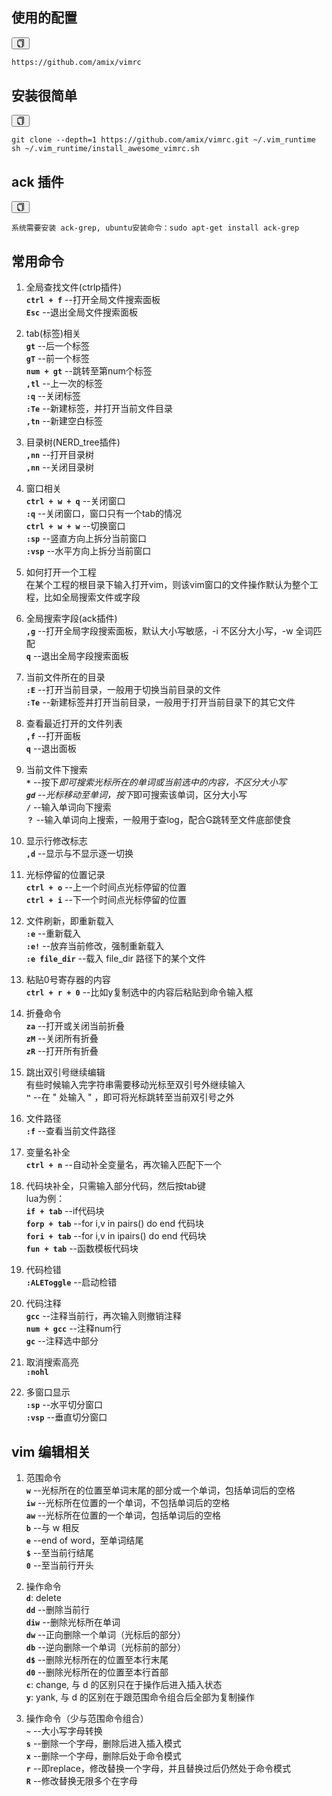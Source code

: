 <article class="_2rhmJa"><h2>使用的配置</h2>
<div class="_2Uzcx_"><button class="VJbwyy" type="button" aria-label="复制代码"><i aria-label="icon: copy" class="anticon anticon-copy"><svg viewBox="64 64 896 896" focusable="false" class="" data-icon="copy" width="1em" height="1em" fill="currentColor" aria-hidden="true"><path d="M832 64H296c-4.4 0-8 3.6-8 8v56c0 4.4 3.6 8 8 8h496v688c0 4.4 3.6 8 8 8h56c4.4 0 8-3.6 8-8V96c0-17.7-14.3-32-32-32zM704 192H192c-17.7 0-32 14.3-32 32v530.7c0 8.5 3.4 16.6 9.4 22.6l173.3 173.3c2.2 2.2 4.7 4 7.4 5.5v1.9h4.2c3.5 1.3 7.2 2 11 2H704c17.7 0 32-14.3 32-32V224c0-17.7-14.3-32-32-32zM350 856.2L263.9 770H350v86.2zM664 888H414V746c0-22.1-17.9-40-40-40H232V264h432v624z"></path></svg></i></button><pre class="line-numbers  language-cpp"><code class="  language-cpp">https<span class="token operator">:</span><span class="token operator">/</span><span class="token operator">/</span>github<span class="token punctuation">.</span>com<span class="token operator">/</span>amix<span class="token operator">/</span>vimrc
<span aria-hidden="true" class="line-numbers-rows"><span></span></span></code></pre></div>
<h2>安装很简单</h2>
<div class="_2Uzcx_"><button class="VJbwyy" type="button" aria-label="复制代码"><i aria-label="icon: copy" class="anticon anticon-copy"><svg viewBox="64 64 896 896" focusable="false" class="" data-icon="copy" width="1em" height="1em" fill="currentColor" aria-hidden="true"><path d="M832 64H296c-4.4 0-8 3.6-8 8v56c0 4.4 3.6 8 8 8h496v688c0 4.4 3.6 8 8 8h56c4.4 0 8-3.6 8-8V96c0-17.7-14.3-32-32-32zM704 192H192c-17.7 0-32 14.3-32 32v530.7c0 8.5 3.4 16.6 9.4 22.6l173.3 173.3c2.2 2.2 4.7 4 7.4 5.5v1.9h4.2c3.5 1.3 7.2 2 11 2H704c17.7 0 32-14.3 32-32V224c0-17.7-14.3-32-32-32zM350 856.2L263.9 770H350v86.2zM664 888H414V746c0-22.1-17.9-40-40-40H232V264h432v624z"></path></svg></i></button><pre class="line-numbers  language-ruby"><code class="  language-ruby">git clone <span class="token operator">--</span>depth<span class="token operator">=</span><span class="token number">1</span> https<span class="token punctuation">:</span><span class="token operator">/</span><span class="token operator">/</span>github<span class="token punctuation">.</span>com<span class="token operator">/</span>amix<span class="token regex">/vimrc.git ~/</span><span class="token punctuation">.</span>vim_runtime
sh <span class="token operator">~</span><span class="token operator">/</span><span class="token punctuation">.</span>vim_runtime<span class="token operator">/</span>install_awesome_vimrc<span class="token punctuation">.</span>sh
<span aria-hidden="true" class="line-numbers-rows"><span></span><span></span></span></code></pre></div>
<h2>ack 插件</h2>
<div class="_2Uzcx_"><button class="VJbwyy" type="button" aria-label="复制代码"><i aria-label="icon: copy" class="anticon anticon-copy"><svg viewBox="64 64 896 896" focusable="false" class="" data-icon="copy" width="1em" height="1em" fill="currentColor" aria-hidden="true"><path d="M832 64H296c-4.4 0-8 3.6-8 8v56c0 4.4 3.6 8 8 8h496v688c0 4.4 3.6 8 8 8h56c4.4 0 8-3.6 8-8V96c0-17.7-14.3-32-32-32zM704 192H192c-17.7 0-32 14.3-32 32v530.7c0 8.5 3.4 16.6 9.4 22.6l173.3 173.3c2.2 2.2 4.7 4 7.4 5.5v1.9h4.2c3.5 1.3 7.2 2 11 2H704c17.7 0 32-14.3 32-32V224c0-17.7-14.3-32-32-32zM350 856.2L263.9 770H350v86.2zM664 888H414V746c0-22.1-17.9-40-40-40H232V264h432v624z"></path></svg></i></button><pre class="line-numbers  language-csharp"><code class="  language-csharp">系统需要安装 ack<span class="token operator">-</span>grep<span class="token punctuation">,</span> ubuntu安装命令：sudo apt<span class="token operator">-</span><span class="token keyword">get</span> install ack<span class="token operator">-</span>grep
<span aria-hidden="true" class="line-numbers-rows"><span></span></span></code></pre></div>
<h2>常用命令</h2>
<ol>
<li><p>全局查找文件(ctrlp插件)<br>
<strong><code>ctrl + f</code></strong>      --打开全局文件搜索面板<br>
<strong><code>Esc</code></strong>               --退出全局文件搜索面板</p></li>
<li><p>tab(标签)相关<br>
<strong><code>gt</code></strong>                --后一个标签<br>
<strong><code>gT</code></strong>                --前一个标签<br>
<strong><code>num + gt</code></strong>        --跳转至第num个标签<br>
<strong><code>,tl</code></strong>           --上一次的标签<br>
<strong><code>:q</code></strong>                --关闭标签<br>
<strong><code>:Te</code></strong>           --新建标签，并打开当前文件目录<br>
<strong><code>,tn</code></strong>           --新建空白标签</p></li>
<li><p>目录树(NERD_tree插件)<br>
<strong><code>,nn</code></strong>           --打开目录树<br>
<strong><code>,nn</code></strong>           --关闭目录树</p></li>
<li><p>窗口相关<br>
<strong><code>ctrl + w + q</code></strong>      --关闭窗口<br>
<strong><code>:q</code></strong>                --关闭窗口，窗口只有一个tab的情况<br>
<strong><code>ctrl + w + w</code></strong>  --切换窗口<br>
<strong><code>:sp</code></strong>           --竖直方向上拆分当前窗口<br>
<strong><code>:vsp</code></strong>          --水平方向上拆分当前窗口</p></li>
<li><p>如何打开一个工程<br>
在某个工程的根目录下输入打开vim，则该vim窗口的文件操作默认为整个工程，比如全局搜索文件或字段</p></li>
<li><p>全局搜索字段(ack插件)<br>
<strong><code>,g</code></strong>                --打开全局字段搜索面板，默认大小写敏感，-i 不区分大小写，-w 全词匹配<br>
<strong><code>q</code></strong>                 --退出全局字段搜索面板</p></li>
<li><p>当前文件所在的目录<br>
<strong><code>:E</code></strong>                --打开当前目录，一般用于切换当前目录的文件<br>
<strong><code>:Te</code></strong>             --新建标签并打开当前目录，一般用于打开当前目录下的其它文件</p></li>
<li><p>查看最近打开的文件列表<br>
<strong><code>,f</code></strong>               --打开面板<br>
<strong><code>q</code></strong>                --退出面板</p></li>
<li><p>当前文件下搜索<br>
<strong><code>*</code></strong>               --按下<em>即可搜索光标所在的单词或当前选中的内容，不区分大小写<br>
<strong><code>gd</code></strong>           --光标移动至单词，按下</em>即可搜索该单词，区分大小写<br>
<strong><code>/</code></strong>             --输入单词向下搜索<br>
<strong><code>？</code></strong>            --输入单词向上搜索，一般用于查log，配合G跳转至文件底部使食</p></li>
<li><p>显示行修改标志<br>
<strong><code>,d</code></strong>              --显示与不显示逐一切换</p></li>
<li><p>光标停留的位置记录<br>
<strong><code>ctrl + o</code></strong>        --上一个时间点光标停留的位置<br>
<strong><code>ctrl + i</code></strong>        --下一个时间点光标停留的位置</p></li>
<li><p>文件刷新，即重新载入<br>
<strong><code>:e</code></strong>              --重新载入<br>
<strong><code>:e!</code></strong>             --放弃当前修改，强制重新载入<br>
<strong><code>:e file_dir</code></strong>     --载入 file_dir 路径下的某个文件</p></li>
<li><p>粘贴0号寄存器的内容<br>
<strong><code>ctrl + r + 0</code></strong>    --比如y复制选中的内容后粘贴到命令输入框</p></li>
<li><p>折叠命令<br>
<strong><code>za</code></strong>              --打开或关闭当前折叠<br>
<strong><code>zM</code></strong>             --关闭所有折叠<br>
<strong><code>zR</code></strong>              --打开所有折叠</p></li>
<li><p>跳出双引号继续编辑<br>
有些时候输入完字符串需要移动光标至双引号外继续输入<br>
<strong><code>"</code></strong>                 --在 " 处输入 " ，即可将光标跳转至当前双引号之外</p></li>
<li><p>文件路径<br>
<strong><code>:f</code></strong>                --查看当前文件路径</p></li>
<li><p>变量名补全<br>
<strong><code>ctrl + n</code></strong>          --自动补全变量名，再次输入匹配下一个</p></li>
<li><p>代码块补全，只需输入部分代码，然后按tab键<br>
lua为例：<br>
<strong><code>if + tab</code></strong>      --if代码块<br>
<strong><code>forp + tab</code></strong>        --for i,v in pairs() do end 代码块<br>
<strong><code>fori + tab</code></strong>        --for i,v in ipairs() do end 代码块<br>
<strong><code>fun + tab</code></strong>         --函数模板代码块</p></li>
<li><p>代码检错<br>
<strong><code>:ALEToggle</code></strong>    --启动检错</p></li>
<li><p>代码注释<br>
<strong><code>gcc</code></strong>           --注释当前行，再次输入则撤销注释<br>
<strong><code>num + gcc</code></strong>         --注释num行<br>
<strong><code>gc</code></strong>                --注释选中部分</p></li>
<li><p>取消搜索高亮<br>
<strong><code>:nohl</code></strong></p></li>
<li><p>多窗口显示<br>
<strong><code>:sp</code></strong>           --水平切分窗口<br>
<strong><code>:vsp</code></strong>              --垂直切分窗口</p></li>
</ol>
<h2>vim 编辑相关</h2>
<ol>
<li><p>范围命令<br>
<strong><code>w</code></strong>                 --光标所在的位置至单词末尾的部分或一个单词，包括单词后的空格<br>
<strong><code>iw</code></strong>                --光标所在位置的一个单词，不包括单词后的空格<br>
<strong><code>aw</code></strong>                --光标所在位置的一个单词，包括单词后的空格<br>
<strong><code>b</code></strong>                 --与 w 相反<br>
<strong><code>e</code></strong>                 --end of word，至单词结尾<br>
<strong><code>$</code></strong>                 --至当前行结尾<br>
<strong><code>0</code></strong>             --至当前行开头</p></li>
<li><p>操作命令<br>
<strong><code>d</code></strong>: delete<br>
<strong><code>dd</code></strong>                --删除当前行<br>
<strong><code>diw</code></strong>           --删除光标所在单词<br>
<strong><code>dw</code></strong>                --正向删除一个单词（光标后的部分）<br>
<strong><code>db</code></strong>                --逆向删除一个单词（光标前的部分）<br>
<strong><code>d$</code></strong>                --删除光标所在的位置至本行末尾<br>
<strong><code>d0</code></strong>                --删除光标所在的位置至本行首部<br>
<strong><code>c</code></strong>: change, 与 d 的区别只在于操作后进入插入状态<br>
<strong><code>y</code></strong>: yank, 与 d 的区别在于跟范围命令组合后全部为复制操作</p></li>
<li><p>操作命令（少与范围命令组合）<br>
<strong><code>~</code></strong>                 --大小写字母转换<br>
<strong><code>s</code></strong>                 --删除一个字母，删除后进入插入模式<br>
<strong><code>x</code></strong>                 --删除一个字母，删除后处于命令模式<br>
<strong><code>r</code></strong>                 --即replace，修改替换一个字母，并且替换过后仍然处于命令模式<br>
<strong><code>R</code></strong>                 --修改替换无限多个在字母</p></li>
</ol>
</article>
